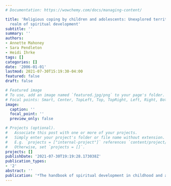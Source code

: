 ```yaml
---
# Documentation: https://wowchemy.com/docs/managing-content/

title: 'Religious coping by children and adolescents: Unexplored territory in the
  realm of spiritual development'
subtitle: ''
summary: ''
authors:
- Annette Mahoney
- Sara Pendleton
- Heidi Ihrke
tags: []
categories: []
date: '2006-01-01'
lastmod: 2021-07-30T15:19:30-04:00
featured: false
draft: false

# Featured image
# To use, add an image named `featured.jpg/png` to your page's folder.
# Focal points: Smart, Center, TopLeft, Top, TopRight, Left, Right, BottomLeft, Bottom, BottomRight.
image:
  caption: ''
  focal_point: ''
  preview_only: false

# Projects (optional).
#   Associate this post with one or more of your projects.
#   Simply enter your project's folder or file name without extension.
#   E.g. `projects = ["internal-project"]` references `content/project/deep-learning/index.md`.
#   Otherwise, set `projects = []`.
projects: []
publishDate: '2021-07-30T19:19:28.173038Z'
publication_types:
- '2'
abstract: ''
publication: '*The handbook of spiritual development in childhood and adolescence*'
---
```

